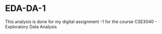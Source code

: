# EDA-DA-1
   This analysis is done for my digital assignment -1 for the course CSE3040 - Exploratory Data Analysis
